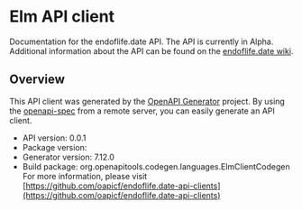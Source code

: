 # Elm API client

Documentation for the endoflife.date API. The API is currently in Alpha. Additional information about the API can be found on the [endoflife.date wiki](https://github.com/endoflife-date/endoflife.date/wiki).

## Overview
This API client was generated by the [OpenAPI Generator](https://openapi-generator.tech) project. By using the [openapi-spec](https://github.com/OAI/OpenAPI-Specification) from a remote server, you can easily generate an API client.

- API version: 0.0.1
- Package version: 
- Generator version: 7.12.0
- Build package: org.openapitools.codegen.languages.ElmClientCodegen
For more information, please visit [https://github.com/oapicf/endoflife.date-api-clients](https://github.com/oapicf/endoflife.date-api-clients)
